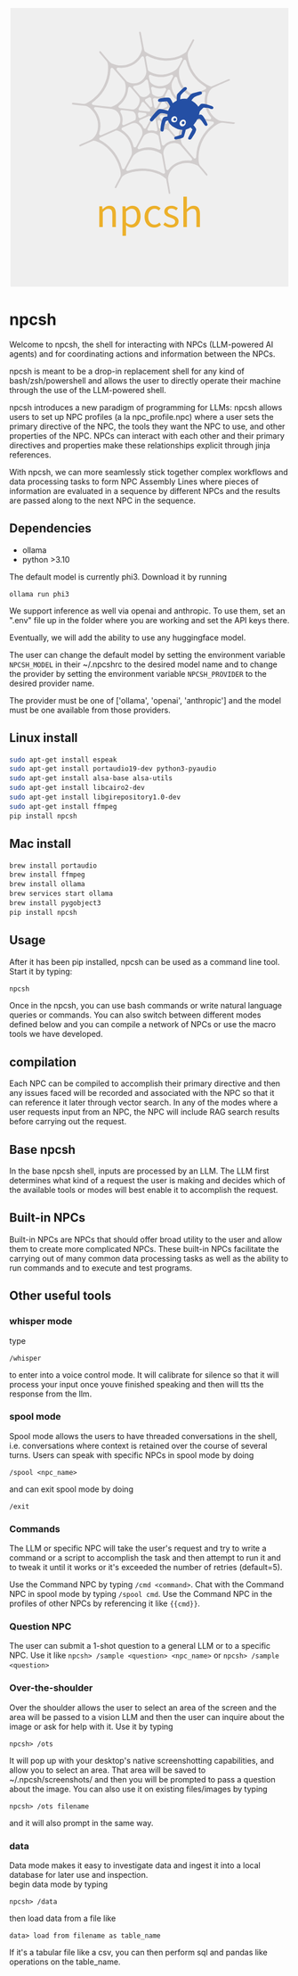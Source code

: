 <p align="center">
  <img src="npcsh.png" alt="npcsh logo with sibiji the spider">
</p>                                      


# npcsh


Welcome to npcsh, the shell for interacting with NPCs (LLM-powered AI agents) and for coordinating actions and information between the NPCs. 

npcsh is meant to be a drop-in replacement shell for any kind of bash/zsh/powershell and allows the user to directly operate their machine through the use of the LLM-powered shell.

npcsh introduces a new paradigm of programming for LLMs: npcsh allows users to set up NPC profiles (a la npc_profile.npc) where a user sets the primary directive of the NPC, the tools they want the NPC to use, and other properties of the NPC. NPCs can interact with each other and their primary directives and properties make these relationships explicit through jinja references.

With npcsh, we can more seamlessly stick together complex workflows and data processing tasks to form NPC Assembly Lines where pieces of information are evaluated in a sequence by different NPCs and the results are passed along to the next NPC in the sequence. 


## Dependencies
- ollama
- python >3.10

The default model is currently phi3. 
Download it by running
```
ollama run phi3
```

We support inference as well via openai and anthropic. To use them, set an ".env" file up in the folder where you are working and set the API keys there. 

Eventually, we will add the ability to use any huggingface model.

The user can change the default model by setting the environment variable `NPCSH_MODEL` in their ~/.npcshrc to the desired model name and to change the provider by setting the environment variable `NPCSH_PROVIDER` to the desired provider name.

The provider must be one of ['ollama', 'openai', 'anthropic'] and the model must be one available from those providers.



## Linux install
```bash
sudo apt-get install espeak
sudo apt-get install portaudio19-dev python3-pyaudio
sudo apt-get install alsa-base alsa-utils
sudo apt-get install libcairo2-dev
sudo apt-get install libgirepository1.0-dev
sudo apt-get install ffmpeg
pip install npcsh

```



## Mac install
```bash
brew install portaudio
brew install ffmpeg
brew install ollama
brew services start ollama
brew install pygobject3
pip install npcsh
```

## Usage
After it has been pip installed, npcsh can be used as a command line tool. Start it by typing:
```bash
npcsh
```

Once in the npcsh, you can use bash commands or write natural language queries or commands. You can also switch between different modes defined below and you can compile a network of NPCs or use the macro tools we have developed.



## compilation

Each NPC can be compiled to accomplish their primary directive and then any issues faced will be recorded and associated with the NPC so that it can reference it later through vector search. In any of the modes where a user requests input from an NPC, the NPC will include RAG search results before carrying out the request.


## Base npcsh


In the base npcsh shell, inputs are processed by an LLM. The LLM first determines what kind of a request the user is making and decides which of the available tools or modes will best enable it to accomplish the request. 




## Built-in NPCs
Built-in NPCs are NPCs that should offer broad utility to the user and allow them to create more complicated NPCs. These built-in NPCs facilitate the carrying out of many common data processing tasks as well as the ability to run commands and to execute and test programs.



## Other useful tools
### whisper mode
type
```npcsh
/whisper
```
to enter into a voice control mode. It will calibrate for silence so that it will process your input once youve finished speaking and then will tts the response from the  llm.

### spool mode

Spool mode allows the users to have threaded conversations in the shell, i.e. conversations where context is retained over the course of several turns.
Users can speak with specific NPCs in spool mode by doing 
```npcsh
/spool <npc_name>
```
 and can exit spool mode by doing
```npcsh
/exit
```

### Commands

The LLM or specific NPC will take the user's request and try to write a command or a script to accomplish the task and then attempt to run it and to tweak it until it works or it's exceeded the number of retries (default=5).

Use the Command NPC by typing ```/cmd <command>```. Chat with the Command NPC in spool mode by typing ```/spool cmd```.
Use the Command NPC in the profiles of other NPCs by referencing it  like ```{{cmd}}```.


### Question NPC

The user can submit a 1-shot question to a general LLM or to a specific NPC.
Use it like
```npcsh> /sample <question> <npc_name>```
or
```npcsh> /sample <question>```

### Over-the-shoulder 

Over the shoulder allows the user to select an area of the screen and the area will be passed to a vision LLM and then the user can inquire about the image or ask for help with it.
Use it by typing
```npcsh
npcsh> /ots
```
It will pop up with your desktop's native screenshotting capabilities, and allow you to select an area. That area will be saved to ~/.npcsh/screenshots/ and then you will be prompted to pass a question about the image. 
You can also use it on existing files/images by typing 
```npcsh
npcsh> /ots filename
```
and it will also prompt in the same way. 

### data 
Data mode makes it easy to investigate data and ingest it into a local database for later use and inspection.  
begin data mode by typing 
```npcsh
npcsh> /data
```
then load data from a file like
```npcsh
data> load from filename as table_name
```
If it's a tabular file like a csv, you can then perform sql and pandas like operations on the table_name.




